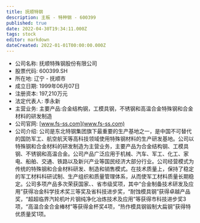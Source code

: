 ```yaml
---
title: 抚顺特钢
description: 主板 - 特种钢 - 600399
published: true
date: 2022-04-30T19:34:11.000Z
tags: stock
editor: markdown
dateCreated: 2022-01-01T00:00:00.000Z
---
```


- 公司名称: 抚顺特殊钢股份有限公司
- 股票代码: 600399.SH
- 所在地: 辽宁 - 抚顺市
- 成立日期: 1999年06月07日
- 注册资本: 197,210万元
- 法定代表人: 季永新
- 主营业务: 主要产品:合金结构钢，工模具钢，不锈钢和高温合金特殊钢和合金材料的研发制造
- 公司官网: [www.fs-ss.com](www.fs-ss.com)
- 公司介绍: 公司是东北特钢集团旗下最重要的生产基地之一，是中国不可替代的国防军工、航空航天等高科技领域使用特殊钢材料的生产研发基地。公司以特殊钢和合金材料的研发制造为主营业务，主要产品为合金结构钢、工模具钢、不锈钢和高温合金。公司产品广泛应用于机械、汽车、军工、化工、家电、船舶、交通、铁路以及新兴产业等国民经济大部分行业。公司经营模式为传统的特殊钢和合金材料研发、制造和销售模式。在技术质量上，保持了稳定的军工材料科研试制、生产组织和质量管理体系，从而使军工材料质量长期稳定。公司多项产品多次荣获国家、、省市级奖项，其中“合金制备技术研发及应用”获得冶金科学技术奖三等奖及省科技进步奖，“耐蚀模具钢”获得卓越产品奖，“超超临界汽轮机叶片钢纯净化冶炼技术及应用”等获得市科技进步奖3项，“高温合金合金棒材”等获得金杯奖4项，“热作模具钢锻制大扁钢”获得特优质量奖1项。


